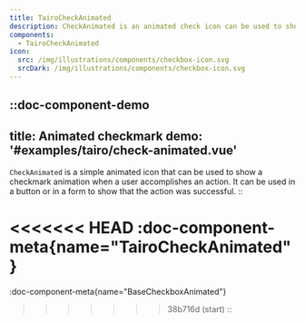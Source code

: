 ```yaml
---
title: TairoCheckAnimated
description: CheckAnimated is an animated check icon can be used to show a checkmark animation when a user accomplishes an action.
components:
  - TairoCheckAnimated
icon:
  src: /img/illustrations/components/checkbox-icon.svg
  srcDark: /img/illustrations/components/checkbox-icon.svg
---
```


::doc-component-demo
---
title: Animated checkmark
demo: '#examples/tairo/check-animated.vue'
---
`CheckAnimated` is a simple animated icon that can be used to show a checkmark animation when a user accomplishes an action. It can be used in a button or in a form to show that the action was successful.
::

<<<<<<< HEAD
:doc-component-meta{name="TairoCheckAnimated"}
=======
:doc-component-meta{name="BaseCheckboxAnimated"}
>>>>>>> 38b716d (start)
::
